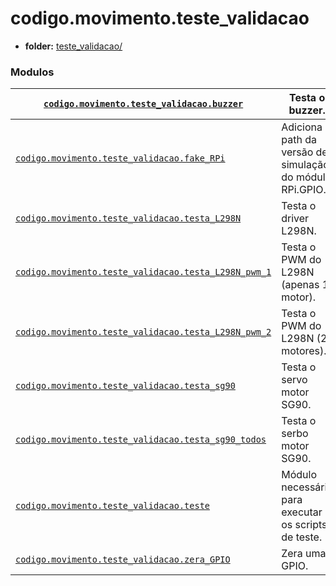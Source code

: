 <a id="module-codigo.movimento.teste_validacao"></a>

<a id="codigo-movimento-teste-validacao"></a>

# codigo.movimento.teste_validacao

* **folder:**
  [teste_validacao/](../../../../codigo/movimento/teste_validacao)

### Modulos

| [`codigo.movimento.teste_validacao.buzzer`](codigo.movimento.teste_validacao.buzzer.md#module-codigo.movimento.teste_validacao.buzzer)                                  | Testa o buzzer.                                            |
|-------------------------------------------------------------------------------------------------------------------------------------------------------------------------|------------------------------------------------------------|
| [`codigo.movimento.teste_validacao.fake_RPi`](codigo.movimento.teste_validacao.fake_RPi.md#module-codigo.movimento.teste_validacao.fake_RPi)                            | Adiciona o path da versão de simulação do módulo RPi.GPIO. |
| [`codigo.movimento.teste_validacao.testa_L298N`](codigo.movimento.teste_validacao.testa_L298N.md#module-codigo.movimento.teste_validacao.testa_L298N)                   | Testa o driver L298N.                                      |
| [`codigo.movimento.teste_validacao.testa_L298N_pwm_1`](codigo.movimento.teste_validacao.testa_L298N_pwm_1.md#module-codigo.movimento.teste_validacao.testa_L298N_pwm_1) | Testa o PWM do L298N (apenas 1 motor).                     |
| [`codigo.movimento.teste_validacao.testa_L298N_pwm_2`](codigo.movimento.teste_validacao.testa_L298N_pwm_2.md#module-codigo.movimento.teste_validacao.testa_L298N_pwm_2) | Testa o PWM do L298N (2 motores).                          |
| [`codigo.movimento.teste_validacao.testa_sg90`](codigo.movimento.teste_validacao.testa_sg90.md#module-codigo.movimento.teste_validacao.testa_sg90)                      | Testa o servo motor SG90.                                  |
| [`codigo.movimento.teste_validacao.testa_sg90_todos`](codigo.movimento.teste_validacao.testa_sg90_todos.md#module-codigo.movimento.teste_validacao.testa_sg90_todos)    | Testa o serbo motor SG90.                                  |
| [`codigo.movimento.teste_validacao.teste`](codigo.movimento.teste_validacao.teste.md#module-codigo.movimento.teste_validacao.teste)                                     | Módulo necessário para executar os scripts de teste.       |
| [`codigo.movimento.teste_validacao.zera_GPIO`](codigo.movimento.teste_validacao.zera_GPIO.md#module-codigo.movimento.teste_validacao.zera_GPIO)                         | Zera uma GPIO.                                             |
